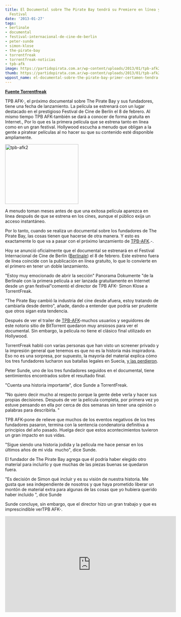 ```yaml
---
title: El Documental sobre The Pirate Bay tendrá su Premiere en línea y en una Gran
  Festival
date: '2013-01-27'
tags:
- berlinale
- documental
- festival-internacional-de-cine-de-berlin
- peter-sunde
- simon-klose
- the-pirate-bay
- torrentfreak
- torrentfreak-noticias
- tpb-afk
image: https://partidopirata.com.ar/wp-content/uploads/2013/01/tpb-afk2.jpg
thumb: https://partidopirata.com.ar/wp-content/uploads/2013/01/tpb-afk2-150x150.jpg
wppost_name: el-documental-sobre-the-pirate-bay-primer-certamen-tendra-su-premiere-en-linea-y-en-una-gran-festival
---
```


<strong><a href="https://torrentfreak.com/pirate-bay-documentary-first-ever-to-premiere-online-and-at-major-festival-130122/" target="_blank">Fuente Torrentfreak</a></strong>

TPB AFK-, el próximo documental sobre The Pirate Bay y sus fundadores, tiene una fecha de lanzamiento. La película se estrenará con un lugar destacado en el prestigioso Festival de Cine de Berlín el 8 de febrero. Al mismo tiempo TPB AFK-también se dará a conocer de forma gratuita en Internet., Por lo que es la primera película que se estrena tanto en línea como en un gran festival.
Hollywood escucha a menudo que obligan a la gente a piratear películas al no hacer su que su contenido esté disponible ampliamente.

<a href="https://partidopirata.com.ar/wp-content/uploads/2013/01/tpb-afk2.jpg"><img class="alignright size-full wp-image-8299" alt="tpb-afk2" src="https://partidopirata.com.ar/wp-content/uploads/2013/01/tpb-afk2.jpg" width="240" height="196" /></a>

A menudo toman meses antes de que una exitosa película aparezca en línea después de que se estrena en los cines, aunque el público exija un acceso instantáneo.

Por lo tanto, cuando se realiza un documental sobre los fundadores de The Pirate Bay, las cosas tienen que hacerse de otra manera. Y esto es exactamente lo que va a pasar con el próximo lanzamiento de <a href="http://watch.tpbafk.tv/">TPB-AFK</a>.-.

Hoy se anunció oficialmente que el documental se estrenará en el Festival Internacional de Cine de Berlín (<a href="http://www.berlinale.de/en/HomePage.html">Berlinale</a>) el 8 de febrero. Este estreno fuera de línea coincide con la publicación en línea gratuito, lo que lo convierte en el primero en tener un doble lanzamiento.

"Estoy muy emocionado de abrir la sección" Panorama Dokumente "de la Berlinale con la primera película a ser lanzada gratuitamente en Internet desde un gran festival"comentó el director de TPB AFK- Simon Klose a TorrentFreak.

"The Pirate Bay cambió la industria del cine desde afuera, estoy tratando de cambiarla desde dentro", añade, dando a entender que podría ser prudente que otros sigan esta tendencia.

Después de ver el trailer de <a href="http://torrentfreak.com/the-official-tpb-afk-trailer-is-out-130112/">TPB-AFK</a>-muchos usuarios y seguidores de este notorio sitio de BitTorrent quedaron muy ansiosos para ver el documental. Sin embargo, la película no tiene el clásico final utilizado en Hollywood.

TorrentFreak habló con varias personas que han visto un screener privado y la impresión general que tenemos es que no es la historia más inspiradora. Eso no es una sorpresa, por supuesto, la mayoría del material explica cómo los tres fundadores lucharon sus batallas legales en Suecia, <a href="http://torrentfreak.com/pirate-bay-founders-prison-sentences-final-supreme-court-appeal-rejected-120201/">y las perdieron</a>.

Peter Sunde, uno de los tres fundadores seguidos en el documental, tiene sentimientos encontrados sobre el resultado final.

"Cuenta una historia importante", dice Sunde a TorrentFreak.

"No quiero decir mucho al respecto porque la gente debe verla y hacer sus propias decisiones. Después de ver la película completa, por primera vez yo estuve pensando en ella por cerca de dos semanas sin tener una opinión o palabras para describirla. "

TPB AFK-pone de relieve que muchos de los eventos negativos de los tres fundadores pasaron, termina con la sentencia condenatoria definitiva a principios del año pasado. Huelga decir que estos acontecimientos tuvieron un gran impacto en sus vidas.

"Sigue siendo una historia jodida y la película me hace pensar en los últimos años de mi vida  mucho", dice Sunde.

El fundador de The Pirate Bay agrega que él podría haber elegido otro material para incluirlo y que muchas de las piezas buenas se quedaron fuera.

"Es decisión de Simon qué incluir y es su visión de nuestra historia. Me gusta que sea independiente de nosotros y que haya prometido liberar un montón de material extra para algunas de las cosas que yo hubiera querido haber incluido ", dice Sunde

Sunde concluye, sin embargo, que el director hizo un gran trabajo y que es imprescindible verTPB AFK-.
<iframe width="560" height="315" src="http://www.youtube.com/embed/NZrF3ydS8sA" frameborder="0" allowfullscreen></iframe></center>

